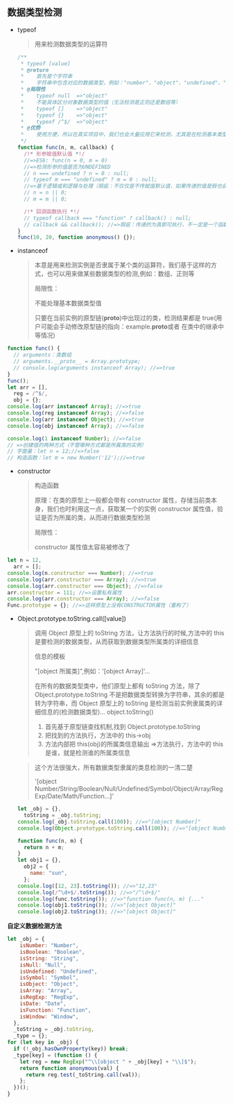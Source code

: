 ## 数据类型检测

- typeof

  > 用来检测数据类型的运算符

  ```javascript
  /**
   * typeof [value]
   * @return
   *    首先是个字符串
   *    字符串中包含对应的数据类型，例如："number"、"object"、"undefined"、"function"、"boolean"、"symbol"...
   * @局限性
   *    typeof null  =>"object"
   *    不能具体区分对象数据类型的值（无法检测是正则还是数组等）
   *    typeof []    =>"object"
   *    typeof {}    =>"object"
   *    typeof /^$/  =>"object"
   * @优势
   *    使用方便，所以在真实项目中，我们也会大量应用它来检测，尤其是在检测基本类型值(除null之外)和函数类型值的时候，它还是很方便的
   */
  function func(n, m, callback) {
  	/!* 形参赋值默认值 *!/
  	//=>ES6: func(n = 0, m = 0)
  	//=>检测形参的值是否为UNDEFINED
  	// n === undefined ? n = 0 : null;
  	// typeof m === "undefined" ? m = 0 : null;
  	//=>基于逻辑或和逻辑与处理（瑕疵：不仅仅是不传赋值默认值，如果传递的值是假也会处理成为默认值）
  	// n = n || 0;
  	// m = m || 0;

  	/!* 回调函数执行 *!/
  	// typeof callback === "function" ? callback() : null;
  	// callback && callback(); //=>瑕疵：传递的为真即可执行，不一定是一个函数，这样写是开发者心里已经知道，要不然不传，要传就是一个函数
  }
  func(10, 20, function anonymous() {});
  ```

- instanceof
  > 本意是用来检测实例是否隶属于某个类的运算符，我们基于这样的方式，也可以用来做某些数据类型的检测,例如：数组、正则等
  >
  > 局限性：
  >
  > 不能处理基本数据类型值
  >
  > 只要在当前实例的原型链(**proto**)中出现过的类，检测结果都是 true(用户可能会手动修改原型链的指向：example.**proto**或者 在类中的继承中 等情况)

```javascript
function func() {
  // arguments：类数组
  // arguments.__proto__ = Array.prototype;
  // console.log(arguments instanceof Array); //=>true
}
func();
let arr = [],
  reg = /^$/,
  obj = {};
console.log(arr instanceof Array); //=>true
console.log(reg instanceof Array); //=>false
console.log(arr instanceof Object); //=>true
console.log(obj instanceof Array); //=>false

console.log(1 instanceof Number); //=>false
// =>创建值的两种方式（不管哪种方式都是所属类的实例）
// 字面量：let n = 12;//=>false
// 构造函数：let m = new Number('12');//=>true
```

- constructor
  > 构造函数
  >
  > 原理：在类的原型上一般都会带有 constructor 属性，存储当前类本身，我们也时利用这一点，获取某一个的实例 constructor 属性值，验证是否为所属的类，从而进行数据类型检测
  >
  > 局限性：
  >
  > constructor 属性值太容易被修改了

```javascript
let n = 12,
  arr = [];
console.log(n.constructor === Number); //=>true
console.log(arr.constructor === Array); //=>true
console.log(arr.constructor === Object); //=>false
arr.constructor = 111; //=>设置私有属性
console.log(arr.constructor === Array); //=>false
Func.prototype = {}; //=>这样原型上没有CONSTRUCTOR属性（重构了）
```

- Object.prototype.toString.call([value])

  > 调用 Object 原型上的 toString 方法，让方法执行的时候,方法中的 this 是要检测的数据类型，从而获取到数据类型所属类的详细信息
  >
  > 信息的模板
  >
  > "[object 所属类]",例如：'[object Array]'...
  >
  > 在所有的数据类型类中，他们原型上都有 toString 方法，除了 Object.prototype.toString 不是把数据类型转换为字符串，其余的都是转为字符串，而 Object 原型上的 toString 是检测当前实例隶属类的详细信息的(检测数据类型)...
  > object.toString()
  >
  > 1.  首先基于原型链查找机制,找到 Object.prototype.toString
  > 2.  把找到的方法执行，方法中的 this->obj
  > 3.  方法内部把 this(obj)的所属类信息输出
  >     =>方法执行，方法中的 this 是谁，就是检测谁的所属类信息

  > 这个方法很强大，所有数据类型隶属的类息检测的一清二楚
  >
  > '[object Number/String/Boolean/Null/Undefined/Symbol/Object/Array/RegExp/Date/Math/Function...]'

  ```javascript
  let _obj = {},
    toString = _obj.toString;
  console.log(_obj.toString.call(100)); //=>"[object Number]"
  console.log(Object.prototype.toString.call(100)); //=>"[object Number]"

  function func(n, m) {
    return n + m;
  }
  let obj1 = {},
    obj2 = {
      name: "sun",
    };
  console.log([12, 23].toString()); //=>"12,23"
  console.log(/^\d+$/.toString()); //=>"/^\d+$/"
  console.log(func.toString()); //=>"function func(n, m) {..."
  console.log(obj1.toString()); //=>"[object Object]"
  console.log(obj2.toString()); //=>"[object Object]"
  ```

**自定义数据检测方法**

```javascript
let _obj = {
    isNumber: "Number",
    isBoolean: "Boolean",
    isString: "String",
    isNull: "Null",
    isUndefined: "Undefined",
    isSymbol: "Symbol",
    isObject: "Object",
    isArray: "Array",
    isRegExp: "RegExp",
    isDate: "Date",
    isFunction: "Function",
    isWindow: "Window",
  },
  _toString = _obj.toString,
  _type = {};
for (let key in _obj) {
  if (!_obj.hasOwnProperty(key)) break;
  _type[key] = (function () {
    let reg = new RegExp("^\\[object " + _obj[key] + "\\]$");
    return function anonymous(val) {
      return reg.test(_toString.call(val));
    };
  })();
}
```
